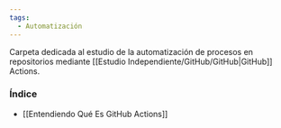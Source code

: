 ```yaml
---
tags:
  - Automatización
---
```

Carpeta dedicada al estudio de la automatización de procesos en repositorios mediante [[Estudio Independiente/GitHub/GitHub|GitHub]] Actions.
### Índice
- [[Entendiendo Qué Es GitHub Actions]]